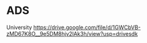 # ADS

University 
https://drive.google.com/file/d/1GWCbVB-zMD67K8O__9e5DM8hjv2lAk3h/view?usp=drivesdk
